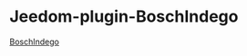 # Jeedom-plugin-BoschIndego

[BoschIndego](https://jpty.github.io/jeedom/plugins/BoschIndego/fr_FR/)
